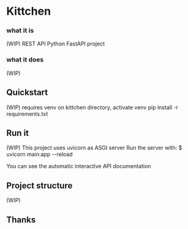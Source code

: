 # Kittchen

### what it is
(WIP)
REST API Python FastAPI project

### what it does
(WIP)

## Quickstart
(WIP)
requires venv
on kittchen directory, activate venv
  pip install -r requirements.txt

## Run it
(WIP)
This project uses uvicorn as ASGI server
Run the server with:
  $ uvicorn main:app --reload

You can see the automatic interactive API documentation

## Project structure
(WIP)

## Thanks
